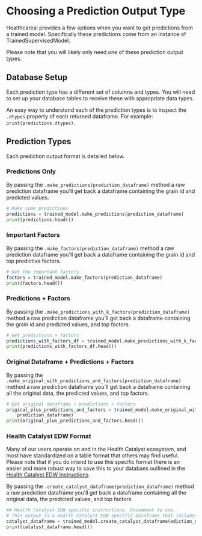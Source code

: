 # Choosing a Prediction Output Type

Healthcareai provides a few options when you want to get predictions from a trained model. Specifically these predictions come from an instance of TrainedSupervisedModel.

Please note that you will likely only need one of these prediction output types.

## Database Setup

Each prediction type has a different set of columns and types. You will need to set up your database tables to receive these with appropriate data types.

An easy way to understand each of the prediction types is to inspect the `.dtypes` property of each returned dataframe. For example: `print(predictions.dtypes)`.

## Prediction Types

Each prediction output format is detailed below.

### Predictions Only

By passing the `.make_predictions(prediction_dataframe)` method a raw prediction dataframe you'll get back a dataframe containing the grain id and predicted values.

```python
# Make some predictions
predictions = trained_model.make_predictions(prediction_dataframe)
print(predictions.head())
```

### Important Factors

By passing the `.make_factors(prediction_dataframe)` method a raw prediction dataframe you'll get back a dataframe containing the grain id and top predictive factors.

```python
# Get the important factors
factors = trained_model.make_factors(prediction_dataframe)
print(factors.head())
```

### Predictions + Factors

By passing the `.make_predictions_with_k_factors(prediction_dataframe)` method a raw prediction dataframe you'll get back a dataframe containing the grain id and predicted values, and top factors.

```python
# Get predictions + factors
predictions_with_factors_df = trained_model.make_predictions_with_k_factors(prediction_dataframe)
print(predictions_with_factors_df.head())
```

### Original Dataframe + Predictions + Factors

By passing the `.make_original_with_predictions_and_factors(prediction_dataframe)` method a raw prediction dataframe you'll get back a dataframe containing all the original data, the predicted values, and top factors.

```python
# Get original dataframe + predictions + factors
original_plus_predictions_and_factors = trained_model.make_original_with_predictions_and_factors(
    prediction_dataframe)
print(original_plus_predictions_and_factors.head())
```

### Health Catalyst EDW Format

Many of our users operate on and in the Health Catalyst ecosystem, and most have standardized on a table format that others may find useful. Please note that if you do intend to use this specific format there is an easier and more robust way to save this to your databaes outlined in the [Health Catalyst EDW Instructions](catalyst_edw_instructions.md).

By passing the `.create_catalyst_dataframe(prediction_dataframe)` method a raw prediction dataframe you'll get back a dataframe containing all the original data, the predicted values, and top factors.

```python
## Health Catalyst EDW specific instructions. Uncomment to use.
# This output is a Health Catalyst EDW specific dataframe that includes grain lumn, the prediction and factors
catalyst_dataframe = trained_model.create_catalyst_dataframe(ediction_dataframe)
print(catalyst_dataframe.head())
```

